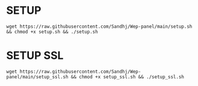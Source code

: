 <h1>SETUP</h1>
<pre><code>wget https://raw.githubusercontent.com/Sandhj/Wep-panel/main/setup.sh && chmod +x setup.sh && ./setup.sh</code></pre>

<h1>SETUP SSL</h1>
<pre><code>wget https://raw.githubusercontent.com/Sandhj/Wep-panel/main/setup_ssl.sh && chmod +x setup_ssl.sh && ./setup_ssl.sh</code></pre>

